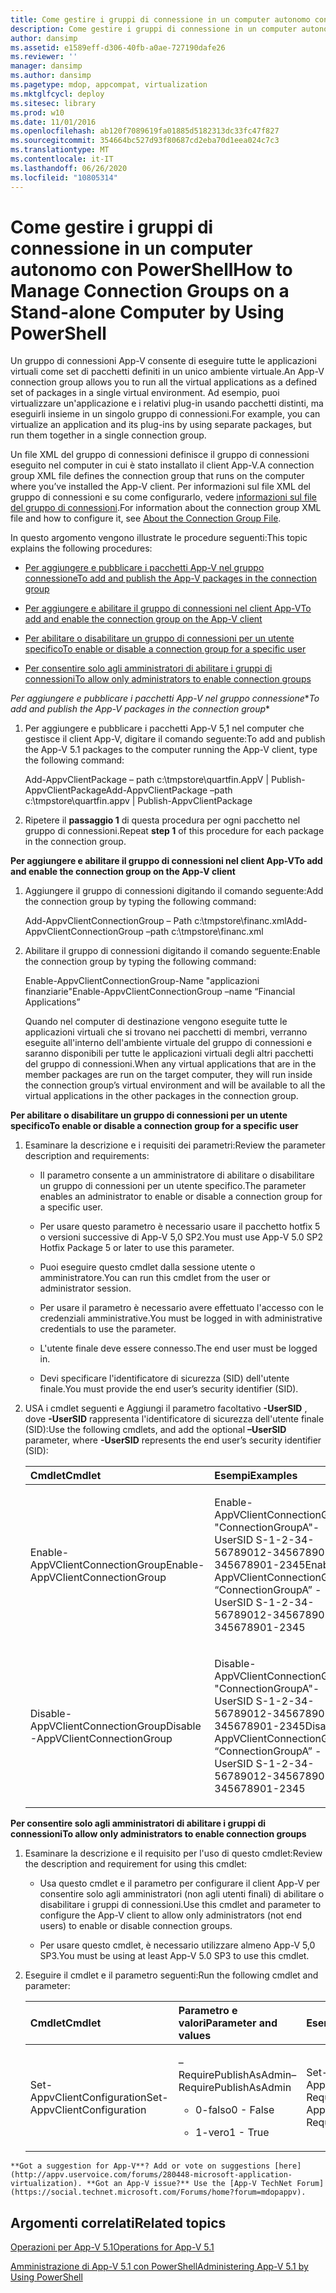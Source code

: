 ```yaml
---
title: Come gestire i gruppi di connessione in un computer autonomo con PowerShell
description: Come gestire i gruppi di connessione in un computer autonomo con PowerShell
author: dansimp
ms.assetid: e1589eff-d306-40fb-a0ae-727190dafe26
ms.reviewer: ''
manager: dansimp
ms.author: dansimp
ms.pagetype: mdop, appcompat, virtualization
ms.mktglfcycl: deploy
ms.sitesec: library
ms.prod: w10
ms.date: 11/01/2016
ms.openlocfilehash: ab120f7089619fa01885d5182313dc33fc47f827
ms.sourcegitcommit: 354664bc527d93f80687cd2eba70d1eea024c7c3
ms.translationtype: MT
ms.contentlocale: it-IT
ms.lasthandoff: 06/26/2020
ms.locfileid: "10805314"
---
```

# <span data-ttu-id="2aa79-103">Come gestire i gruppi di connessione in un computer autonomo con PowerShell</span><span class="sxs-lookup"><span data-stu-id="2aa79-103">How to Manage Connection Groups on a Stand-alone Computer by Using PowerShell</span></span>


<span data-ttu-id="2aa79-104">Un gruppo di connessioni App-V consente di eseguire tutte le applicazioni virtuali come set di pacchetti definiti in un unico ambiente virtuale.</span><span class="sxs-lookup"><span data-stu-id="2aa79-104">An App-V connection group allows you to run all the virtual applications as a defined set of packages in a single virtual environment.</span></span> <span data-ttu-id="2aa79-105">Ad esempio, puoi virtualizzare un'applicazione e i relativi plug-in usando pacchetti distinti, ma eseguirli insieme in un singolo gruppo di connessioni.</span><span class="sxs-lookup"><span data-stu-id="2aa79-105">For example, you can virtualize an application and its plug-ins by using separate packages, but run them together in a single connection group.</span></span>

<span data-ttu-id="2aa79-106">Un file XML del gruppo di connessioni definisce il gruppo di connessioni eseguito nel computer in cui è stato installato il client App-V.</span><span class="sxs-lookup"><span data-stu-id="2aa79-106">A connection group XML file defines the connection group that runs on the computer where you’ve installed the App-V client.</span></span> <span data-ttu-id="2aa79-107">Per informazioni sul file XML del gruppo di connessioni e su come configurarlo, vedere [informazioni sul file del gruppo di connessioni](about-the-connection-group-file51.md).</span><span class="sxs-lookup"><span data-stu-id="2aa79-107">For information about the connection group XML file and how to configure it, see [About the Connection Group File](about-the-connection-group-file51.md).</span></span>

<span data-ttu-id="2aa79-108">In questo argomento vengono illustrate le procedure seguenti:</span><span class="sxs-lookup"><span data-stu-id="2aa79-108">This topic explains the following procedures:</span></span>

-   [<span data-ttu-id="2aa79-109">Per aggiungere e pubblicare i pacchetti App-V nel gruppo connessione</span><span class="sxs-lookup"><span data-stu-id="2aa79-109">To add and publish the App-V packages in the connection group</span></span>](#bkmk-add-pub-pkgs-in-cg)

-   [<span data-ttu-id="2aa79-110">Per aggiungere e abilitare il gruppo di connessioni nel client App-V</span><span class="sxs-lookup"><span data-stu-id="2aa79-110">To add and enable the connection group on the App-V client</span></span>](#bkmk-add-enable-cg-on-clt)

-   [<span data-ttu-id="2aa79-111">Per abilitare o disabilitare un gruppo di connessioni per un utente specifico</span><span class="sxs-lookup"><span data-stu-id="2aa79-111">To enable or disable a connection group for a specific user</span></span>](#bkmk-enable-cg-for-user-poshtopic)

-   [<span data-ttu-id="2aa79-112">Per consentire solo agli amministratori di abilitare i gruppi di connessioni</span><span class="sxs-lookup"><span data-stu-id="2aa79-112">To allow only administrators to enable connection groups</span></span>](#bkmk-admin-only-posh-topic-cg)

<a href="" id="bkmk-add-pub-pkgs-in-cg"></a><span data-ttu-id="2aa79-113">*Per aggiungere e pubblicare i pacchetti App-V nel gruppo connessione*\*</span><span class="sxs-lookup"><span data-stu-id="2aa79-113">*To add and publish the App-V packages in the connection group*\*</span></span>

1.  <span data-ttu-id="2aa79-114">Per aggiungere e pubblicare i pacchetti App-V 5,1 nel computer che gestisce il client App-V, digitare il comando seguente:</span><span class="sxs-lookup"><span data-stu-id="2aa79-114">To add and publish the App-V 5.1 packages to the computer running the App-V client, type the following command:</span></span>

    <span data-ttu-id="2aa79-115">Add-AppvClientPackage – path c:\\tmpstore\\quartfin.AppV | Publish-AppvClientPackage</span><span class="sxs-lookup"><span data-stu-id="2aa79-115">Add-AppvClientPackage –path c:\\tmpstore\\quartfin.appv | Publish-AppvClientPackage</span></span>

2.  <span data-ttu-id="2aa79-116">Ripetere il **passaggio 1** di questa procedura per ogni pacchetto nel gruppo di connessioni.</span><span class="sxs-lookup"><span data-stu-id="2aa79-116">Repeat **step 1** of this procedure for each package in the connection group.</span></span>

<a href="" id="bkmk-add-enable-cg-on-clt"></a>**<span data-ttu-id="2aa79-117">Per aggiungere e abilitare il gruppo di connessioni nel client App-V</span><span class="sxs-lookup"><span data-stu-id="2aa79-117">To add and enable the connection group on the App-V client</span></span>**

1.  <span data-ttu-id="2aa79-118">Aggiungere il gruppo di connessioni digitando il comando seguente:</span><span class="sxs-lookup"><span data-stu-id="2aa79-118">Add the connection group by typing the following command:</span></span>

    <span data-ttu-id="2aa79-119">Add-AppvClientConnectionGroup – Path c:\\tmpstore\\financ.xml</span><span class="sxs-lookup"><span data-stu-id="2aa79-119">Add-AppvClientConnectionGroup –path c:\\tmpstore\\financ.xml</span></span>

2.  <span data-ttu-id="2aa79-120">Abilitare il gruppo di connessioni digitando il comando seguente:</span><span class="sxs-lookup"><span data-stu-id="2aa79-120">Enable the connection group by typing the following command:</span></span>

    <span data-ttu-id="2aa79-121">Enable-AppvClientConnectionGroup-Name "applicazioni finanziarie"</span><span class="sxs-lookup"><span data-stu-id="2aa79-121">Enable-AppvClientConnectionGroup –name “Financial Applications”</span></span>

    <span data-ttu-id="2aa79-122">Quando nel computer di destinazione vengono eseguite tutte le applicazioni virtuali che si trovano nei pacchetti di membri, verranno eseguite all'interno dell'ambiente virtuale del gruppo di connessioni e saranno disponibili per tutte le applicazioni virtuali degli altri pacchetti del gruppo di connessioni.</span><span class="sxs-lookup"><span data-stu-id="2aa79-122">When any virtual applications that are in the member packages are run on the target computer, they will run inside the connection group’s virtual environment and will be available to all the virtual applications in the other packages in the connection group.</span></span>

<a href="" id="bkmk-enable-cg-for-user-poshtopic"></a>**<span data-ttu-id="2aa79-123">Per abilitare o disabilitare un gruppo di connessioni per un utente specifico</span><span class="sxs-lookup"><span data-stu-id="2aa79-123">To enable or disable a connection group for a specific user</span></span>**

1.  <span data-ttu-id="2aa79-124">Esaminare la descrizione e i requisiti dei parametri:</span><span class="sxs-lookup"><span data-stu-id="2aa79-124">Review the parameter description and requirements:</span></span>

    -   <span data-ttu-id="2aa79-125">Il parametro consente a un amministratore di abilitare o disabilitare un gruppo di connessioni per un utente specifico.</span><span class="sxs-lookup"><span data-stu-id="2aa79-125">The parameter enables an administrator to enable or disable a connection group for a specific user.</span></span>

    -   <span data-ttu-id="2aa79-126">Per usare questo parametro è necessario usare il pacchetto hotfix 5 o versioni successive di App-V 5,0 SP2.</span><span class="sxs-lookup"><span data-stu-id="2aa79-126">You must use App-V 5.0 SP2 Hotfix Package 5 or later to use this parameter.</span></span>

    -   <span data-ttu-id="2aa79-127">Puoi eseguire questo cmdlet dalla sessione utente o amministratore.</span><span class="sxs-lookup"><span data-stu-id="2aa79-127">You can run this cmdlet from the user or administrator session.</span></span>

    -   <span data-ttu-id="2aa79-128">Per usare il parametro è necessario avere effettuato l'accesso con le credenziali amministrative.</span><span class="sxs-lookup"><span data-stu-id="2aa79-128">You must be logged in with administrative credentials to use the parameter.</span></span>

    -   <span data-ttu-id="2aa79-129">L'utente finale deve essere connesso.</span><span class="sxs-lookup"><span data-stu-id="2aa79-129">The end user must be logged in.</span></span>

    -   <span data-ttu-id="2aa79-130">Devi specificare l'identificatore di sicurezza (SID) dell'utente finale.</span><span class="sxs-lookup"><span data-stu-id="2aa79-130">You must provide the end user’s security identifier (SID).</span></span>

2.  <span data-ttu-id="2aa79-131">USA i cmdlet seguenti e Aggiungi il parametro facoltativo **-UserSID** , dove **-UserSID** rappresenta l'identificatore di sicurezza dell'utente finale (SID):</span><span class="sxs-lookup"><span data-stu-id="2aa79-131">Use the following cmdlets, and add the optional **–UserSID** parameter, where **-UserSID** represents the end user’s security identifier (SID):</span></span>

    <table>
    <colgroup>
    <col width="50%" />
    <col width="50%" />
    </colgroup>
    <thead>
    <tr class="header">
    <th align="left"><span data-ttu-id="2aa79-132">Cmdlet</span><span class="sxs-lookup"><span data-stu-id="2aa79-132">Cmdlet</span></span></th>
    <th align="left"><span data-ttu-id="2aa79-133">Esempi</span><span class="sxs-lookup"><span data-stu-id="2aa79-133">Examples</span></span></th>
    </tr>
    </thead>
    <tbody>
    <tr class="odd">
    <td align="left"><p><span data-ttu-id="2aa79-134">Enable-AppVClientConnectionGroup</span><span class="sxs-lookup"><span data-stu-id="2aa79-134">Enable-AppVClientConnectionGroup</span></span></p></td>
    <td align="left"><p><span data-ttu-id="2aa79-135">Enable-AppVClientConnectionGroup "ConnectionGroupA"-UserSID S-1-2-34-56789012-3456789012-345678901-2345</span><span class="sxs-lookup"><span data-stu-id="2aa79-135">Enable-AppVClientConnectionGroup “ConnectionGroupA” -UserSID S-1-2-34-56789012-3456789012-345678901-2345</span></span></p></td>
    </tr>
    <tr class="even">
    <td align="left"><p><span data-ttu-id="2aa79-136">Disable-AppVClientConnectionGroup</span><span class="sxs-lookup"><span data-stu-id="2aa79-136">Disable -AppVClientConnectionGroup</span></span></p></td>
    <td align="left"><p><span data-ttu-id="2aa79-137">Disable-AppVClientConnectionGroup "ConnectionGroupA"-UserSID S-1-2-34-56789012-3456789012-345678901-2345</span><span class="sxs-lookup"><span data-stu-id="2aa79-137">Disable -AppVClientConnectionGroup “ConnectionGroupA” -UserSID S-1-2-34-56789012-3456789012-345678901-2345</span></span></p></td>
    </tr>
    </tbody>
    </table>

<a href="" id="bkmk-admin-only-posh-topic-cg"></a>**<span data-ttu-id="2aa79-138">Per consentire solo agli amministratori di abilitare i gruppi di connessioni</span><span class="sxs-lookup"><span data-stu-id="2aa79-138">To allow only administrators to enable connection groups</span></span>**

1.  <span data-ttu-id="2aa79-139">Esaminare la descrizione e il requisito per l'uso di questo cmdlet:</span><span class="sxs-lookup"><span data-stu-id="2aa79-139">Review the description and requirement for using this cmdlet:</span></span>

    -   <span data-ttu-id="2aa79-140">Usa questo cmdlet e il parametro per configurare il client App-V per consentire solo agli amministratori (non agli utenti finali) di abilitare o disabilitare i gruppi di connessioni.</span><span class="sxs-lookup"><span data-stu-id="2aa79-140">Use this cmdlet and parameter to configure the App-V client to allow only administrators (not end users) to enable or disable connection groups.</span></span>

    -   <span data-ttu-id="2aa79-141">Per usare questo cmdlet, è necessario utilizzare almeno App-V 5,0 SP3.</span><span class="sxs-lookup"><span data-stu-id="2aa79-141">You must be using at least App-V 5.0 SP3 to use this cmdlet.</span></span>

2.  <span data-ttu-id="2aa79-142">Eseguire il cmdlet e il parametro seguenti:</span><span class="sxs-lookup"><span data-stu-id="2aa79-142">Run the following cmdlet and parameter:</span></span>

    <table>
    <colgroup>
    <col width="33%" />
    <col width="33%" />
    <col width="33%" />
    </colgroup>
    <thead>
    <tr class="header">
    <th align="left"><span data-ttu-id="2aa79-143">Cmdlet</span><span class="sxs-lookup"><span data-stu-id="2aa79-143">Cmdlet</span></span></th>
    <th align="left"><span data-ttu-id="2aa79-144">Parametro e valori</span><span class="sxs-lookup"><span data-stu-id="2aa79-144">Parameter and values</span></span></th>
    <th align="left"><span data-ttu-id="2aa79-145">Esempio</span><span class="sxs-lookup"><span data-stu-id="2aa79-145">Example</span></span></th>
    </tr>
    </thead>
    <tbody>
    <tr class="odd">
    <td align="left"><p><span data-ttu-id="2aa79-146">Set-AppvClientConfiguration</span><span class="sxs-lookup"><span data-stu-id="2aa79-146">Set-AppvClientConfiguration</span></span></p></td>
    <td align="left"><p><span data-ttu-id="2aa79-147">–RequirePublishAsAdmin</span><span class="sxs-lookup"><span data-stu-id="2aa79-147">–RequirePublishAsAdmin</span></span></p>
    <ul>
    <li><p><span data-ttu-id="2aa79-148">0-falso</span><span class="sxs-lookup"><span data-stu-id="2aa79-148">0 - False</span></span></p></li>
    <li><p><span data-ttu-id="2aa79-149">1-vero</span><span class="sxs-lookup"><span data-stu-id="2aa79-149">1 - True</span></span></p></li>
    </ul></td>
    <td align="left"><p><span data-ttu-id="2aa79-150">Set-AppvClientConfiguration-RequirePublishAsAdmin1</span><span class="sxs-lookup"><span data-stu-id="2aa79-150">Set-AppvClientConfiguration –RequirePublishAsAdmin1</span></span></p></td>
    </tr>
    </tbody>
    </table>



~~~
**Got a suggestion for App-V**? Add or vote on suggestions [here](http://appv.uservoice.com/forums/280448-microsoft-application-virtualization). **Got an App-V issue?** Use the [App-V TechNet Forum](https://social.technet.microsoft.com/Forums/home?forum=mdopappv).
~~~

## <span data-ttu-id="2aa79-151">Argomenti correlati</span><span class="sxs-lookup"><span data-stu-id="2aa79-151">Related topics</span></span>


[<span data-ttu-id="2aa79-152">Operazioni per App-V 5.1</span><span class="sxs-lookup"><span data-stu-id="2aa79-152">Operations for App-V 5.1</span></span>](operations-for-app-v-51.md)

[<span data-ttu-id="2aa79-153">Amministrazione di App-V 5.1 con PowerShell</span><span class="sxs-lookup"><span data-stu-id="2aa79-153">Administering App-V 5.1 by Using PowerShell</span></span>](administering-app-v-51-by-using-powershell.md)









